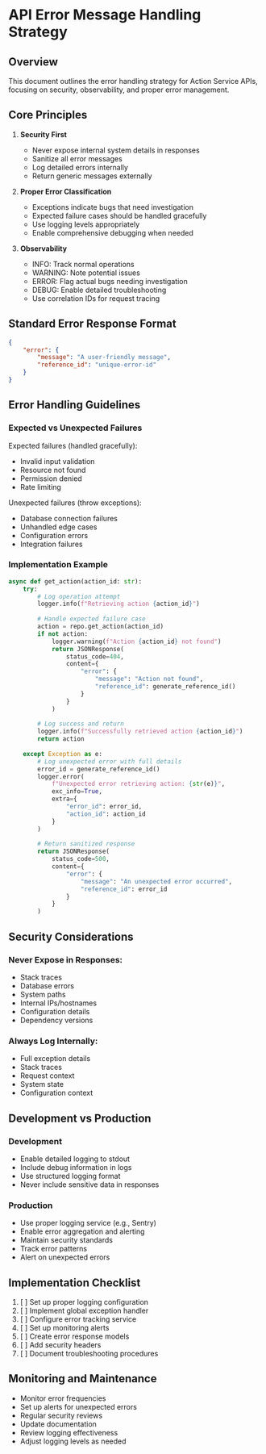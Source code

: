 # API Error Message Handling Strategy

## Overview

This document outlines the error handling strategy for Action Service APIs, focusing on security, observability, and proper error management.

## Core Principles

1. **Security First**
   - Never expose internal system details in responses
   - Sanitize all error messages
   - Log detailed errors internally
   - Return generic messages externally

2. **Proper Error Classification**
   - Exceptions indicate bugs that need investigation
   - Expected failure cases should be handled gracefully
   - Use logging levels appropriately
   - Enable comprehensive debugging when needed

3. **Observability**
   - INFO: Track normal operations
   - WARNING: Note potential issues
   - ERROR: Flag actual bugs needing investigation
   - DEBUG: Enable detailed troubleshooting
   - Use correlation IDs for request tracing

## Standard Error Response Format

```json
{
    "error": {
        "message": "A user-friendly message",
        "reference_id": "unique-error-id"
    }
}
```

## Error Handling Guidelines

### Expected vs Unexpected Failures

Expected failures (handled gracefully):
- Invalid input validation
- Resource not found
- Permission denied
- Rate limiting

Unexpected failures (throw exceptions):
- Database connection failures
- Unhandled edge cases
- Configuration errors
- Integration failures

### Implementation Example

```python
async def get_action(action_id: str):
    try:
        # Log operation attempt
        logger.info(f"Retrieving action {action_id}")
        
        # Handle expected failure case
        action = repo.get_action(action_id)
        if not action:
            logger.warning(f"Action {action_id} not found")
            return JSONResponse(
                status_code=404,
                content={
                    "error": {
                        "message": "Action not found",
                        "reference_id": generate_reference_id()
                    }
                }
            )
            
        # Log success and return
        logger.info(f"Successfully retrieved action {action_id}")
        return action
        
    except Exception as e:
        # Log unexpected error with full details
        error_id = generate_reference_id()
        logger.error(
            f"Unexpected error retrieving action: {str(e)}",
            exc_info=True,
            extra={
                "error_id": error_id,
                "action_id": action_id
            }
        )
        
        # Return sanitized response
        return JSONResponse(
            status_code=500,
            content={
                "error": {
                    "message": "An unexpected error occurred",
                    "reference_id": error_id
                }
            }
        )
```

## Security Considerations

### Never Expose in Responses:
- Stack traces
- Database errors
- System paths
- Internal IPs/hostnames
- Configuration details
- Dependency versions

### Always Log Internally:
- Full exception details
- Stack traces
- Request context
- System state
- Configuration context

## Development vs Production

### Development
- Enable detailed logging to stdout
- Include debug information in logs
- Use structured logging format
- Never include sensitive data in responses

### Production
- Use proper logging service (e.g., Sentry)
- Enable error aggregation and alerting
- Maintain security standards
- Track error patterns
- Alert on unexpected errors

## Implementation Checklist

1. [ ] Set up proper logging configuration
2. [ ] Implement global exception handler
3. [ ] Configure error tracking service
4. [ ] Set up monitoring alerts
5. [ ] Create error response models
6. [ ] Add security headers
7. [ ] Document troubleshooting procedures

## Monitoring and Maintenance

- Monitor error frequencies
- Set up alerts for unexpected errors
- Regular security reviews
- Update documentation
- Review logging effectiveness
- Adjust logging levels as needed
